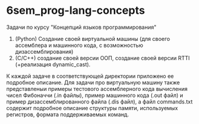 # 6sem_prog-lang-concepts

Задачи по курсу "Концепций языков программирования"
1) (Python) Cоздание своей виртуальной машины (для своего ассемблера и машинного кода, с возможностью дизассемблирования)
2) (C/C++) создание своей версии ООП, создание своей версии RTTI (+реализация dynamic_cast). 

К каждой задаче в соответствующей директории приложено ее подробное описание.
Для задачи про виртуальную машину также представленыи примеры тестового ассемблерного кода вычисления чисел Фибоначчи (.in файлы), пример машинного кода (.out файл) и пример дизассемблированного файла (.dis файл), а файл commands.txt содержит подробное описание структуры памяти, используемых регистров, формата поддерживаемых команд.
